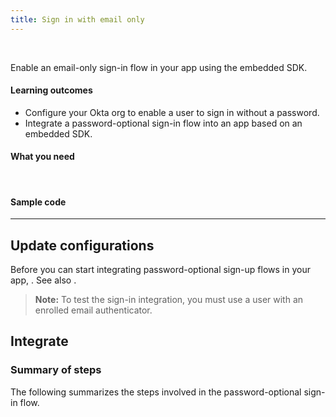 ```yaml
---
title: Sign in with email only
---
```


<div class="oie-embedded-sdk">

<ApiLifecycle access="ie" /><br>

Enable an email-only sign-in flow in your app using the embedded SDK.

#### Learning outcomes

* Configure your Okta org to enable a user to sign in without a password.
* Integrate a password-optional sign-in flow into an app based on an embedded SDK.

#### What you need

<StackSnippet snippet="whatyouneed" />
</br>

#### Sample code

<StackSnippet snippet="samplecode" />

---

## Update configurations

Before you can start integrating password-optional sign-up flows in your app, <StackSnippet snippet="setupoktaorg" inline/>. See also <StackSnippet snippet="bestpractices" inline />.

> **Note:** To test the sign-in integration, you must use a user with an enrolled email authenticator.

## Integrate

### Summary of steps

The following summarizes the steps involved in the password-optional sign-in flow.

<StackSnippet snippet="integrationsummary" />

<StackSnippet snippet="integrationsteps" />

</div>
